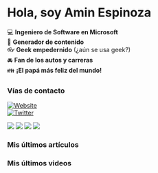 # Hola, soy Amin Espinoza

:computer: **Ingeniero de Software en Microsoft**  
:pencil: **Generador de contenido**  
:eyeglasses: **Geek empedernido** (¿aún se usa geek?)  
:oncoming_automobile: **Fan de los autos y carreras**  
:family: **¡El papá más feliz del mundo!**

### Vías de contacto

[![Website](https://img.shields.io/badge/aminespinoza.com-up-green?style=for-the-badge)](website)  
[![Twitter](https://img.shields.io/twitter/follow/aminespinoza?color=blue&label=s%C3%ADgueme%20en%20Twitter&style=for-the-badge)](twitter)

[<img src="https://img.icons8.com/doodle/48/000000/youtube--v1.png"/>](youtube)
[<img src="https://img.icons8.com/doodle/48/000000/linkedin--v2.png"/>](linkedin)
[<img src="https://img.icons8.com/doodle/48/000000/instagram-new.png"/>](instagram)
[<img src="https://img.icons8.com/doodle/48/000000/facebook-circled.png"/>](facebook)

### Mis últimos artículos
<!-- BLOG-POST-LIST:START -->
<!-- BLOG-POST-LIST:END -->

### Mis últimos videos
<!-- YOUTUBE:START -->
<!-- YOUTUBE:END -->



<br />

[website]: https://aminespinoza.com
[twitter]: https://twitter.com/aminespinoza
[youtube]: https://www.youtube.com/c/AminEspinoza
[linkedin]: https://www.linkedin.com/in/amin-espinoza-71b24661/
[instagram]: https://www.instagram.com/aminespinoza10/
[facebook]: https://www.facebook.com/aminespinoza
